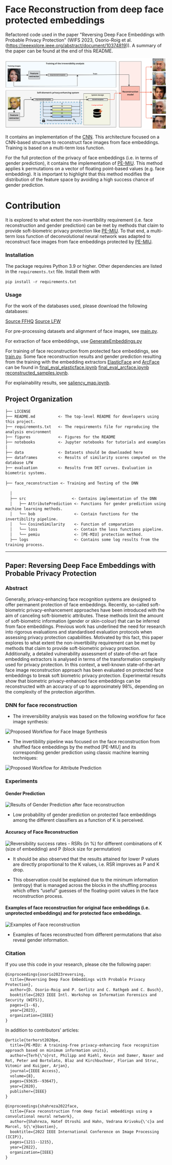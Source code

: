 # Face Reconstruction from deep face protected embeddings

Refactored code used in the paper "Reversing Deep Face Embeddings with Probable Privacy Protection" (WIFS 2023, Osorio-Roig et al. (https://ieeexplore.ieee.org/abstract/document/10374819)). A summary of the paper can be found at the end of this README.

![Conceptual overview of the irreversibility analysis of this work](figures/gerlitz2023-1-reconstruction-attack-images_v12.png)

It contains an implementation of the [CNN](https://ieeexplore.ieee.org/abstract/document/9897535). This architecture focused on a CNN-based structure to reconstruct face images from face embeddings. Training is based on a multi-term loss function.

For the full protection of the privacy of face embeddings (i.e. in terms of gender prediction), it contains the implementation of [PE-MIU](https://ieeexplore.ieee.org/abstract/document/9094207). This method applies k permutations on a vector of floating point-based values (e.g. face embedding). It is important to highlight that this method modifies the distribution of the feature space by avoiding a high success chance of gender prediction. 

# Contribution
It is explored to what extent the non-invertibility requirement (i.e. face reconstruction and gender prediction) can be met by methods that claim to provide soft-biometric privacy protection like [PE-MIU](https://ieeexplore.ieee.org/abstract/document/9094207). To that end, a multi-term loss function of deconvolutional neural network was adapted to reconstruct face images from face embeddings protected by [PE-MIU](https://ieeexplore.ieee.org/abstract/document/9094207). 

### Installation

The package requires Python 3.9 or higher. Other dependencies are listed in the `requirements.txt` file. Install them with

```pip install -r requirements.txt```

### Usage

For the work of the databases used, please download the following databases:

[Source FFHQ](https://www.kaggle.com/datasets/arnaud58/flickrfaceshq-dataset-ffhq)
[Source LFW](https://vis-www.cs.umass.edu/lfw/)

For pre-processing datasets and alignment of face images, see [main.py](face_reconstruction/main.py).

For extraction of face embeddings, use [GenerateEmbeddings.py](face_reconstruction/src/GenerateEmbeddings.py)

For training of face reconstruction from protected face embeddings, see [train.py](face_reconstruction/train.py). Some face reconstruction results and gender prediction resulting from the training with the embedding extractors [ElasticFace](https://openaccess.thecvf.com/content/CVPR2022W/Biometrics/html/Boutros_ElasticFace_Elastic_Margin_Loss_for_Deep_Face_Recognition_CVPRW_2022_paper.html) and [ArcFace](https://openaccess.thecvf.com/content_CVPR_2019/html/Deng_ArcFace_Additive_Angular_Margin_Loss_for_Deep_Face_Recognition_CVPR_2019_paper.html) can be found in [final_eval_elasticface.ipynb](notebooks/final_eval_elasticface.ipynb) [final_eval_arcface.ipynb](notebooks/final_eval_arcface.ipynb) [reconstructed_samples.ipynb](notebooks/reconstructed_samples.ipynb).

For explainability results, see [saliency_map.ipynb](notebooks/saliency_map.ipynb).


Project Organization
------------

    ├── LICENSE
    ├── README.md          <- The top-level README for developers using this project.
    ├── requirements.txt   <- The requirements file for reproducing the analysis environment
    ├── figures            <- Figures for the README
    ├── notebooks          <- Jupyter notebooks for tutorials and examples
    │
    ├── data               <- Datasets should be downloaded here
    ├── dataframes         <- Results of similarity scores computed on the database LFW
    ├── evaluation         <- Results from DET curves. Evaluation in biometric systems.

    ├── face_reconstruction <- Training and Testing of the DNN

      │
      ├── src                    <- Contains implementation of the DNN
      │   ├── AttributePrediction <- Functions for gender prediction using machine learning methods.
      │   └── bob                 <- Contain functions for the invertibility pipeline.
      │   └── CosineSimilarity    <- Function of comparation 
      │   └── loss                <- Contain the loss functions pipeline.
      │   └── pemiu               <- [PE-MIU] protection method.
      ├── logs                    <- Contains some log results from the training process.
      
--------


Paper: Reversing Deep Face Embeddings with Probable Privacy Protection
------------

### Abstract

Generally, privacy-enhancing face recognition systems are designed to offer permanent protection of face embeddings. Recently, so-called soft-biometric privacy-enhancement approaches have been introduced with the aim of canceling soft-biometric attributes. These methods limit the amount of soft-biometric information (gender or skin-colour) that can be inferred from face embeddings. Previous work has underlined the need for research into rigorous evaluations and standardised evaluation protocols when assessing privacy protection capabilities. Motivated by this fact, this paper explores to what extent the non-invertibility requirement can be met by methods that claim to provide soft-biometric privacy protection. Additionally, a detailed vulnerability assessment of state-of-the-art face embedding extractors is analysed in terms of the transformation complexity used for privacy protection. In this context, a well-known state-of-the-art face image reconstruction approach has been evaluated on protected face embeddings to break soft biometric privacy protection. Experimental results show that biometric privacy-enhanced face embeddings can be reconstructed with an accuracy of up to approximately 98%, depending on the complexity of the protection algorithm. 

### DNN for face reconstruction

- The irreversibility analysis was based on the following workflow for face image synthesis:

![Proposed Workflow for Face Image Synthesis](figures/workflow1.png)


- The invertibility pipeline was focused on the face reconstruction from shuffled face embeddings by the method [PE-MIU] and its corresponding gender prediction using classic machine learning techniques:  

![Proposed Workflow for Attribute Prediction](figures/workflow2.png)


### Experiments

#### Gender Prediction

![Results of Gender Prediction after face reconstruction](figures/gender_prediction.png)

- Low probability of gender prediction on protected face embeddings among the different classifiers as a function of K is perceived.

#### Accuracy of Face Reconstruction

![Reversibility success rates - RSRs (in %) for different combinations of K (size of embedding) and P (block size for permutation)](figures/Face_reconstruction_acc.png)

- It should be also observed that the results attained for lower P values are directly proportional to the K
values, i.e. RSR improves as P and K drop.

- This observation could be explained due to the minimum information (entropy) that is managed across the blocks in the shuffling process which offers “useful” guesses of the floating-point values in the face reconstruction process.


#### Examples of face reconstruction for original face embeddings (i.e. unprotected embeddings) and for protected face embeddings.

![Examples of Face reconstruction](figures/face_reconst_examples.png)

- Examples of faces reconstructed from different permutations that also reveal gender information. 

### Citation

If you use this code in your research, please cite the following paper:

```{bibtex}
@inproceedings{osorio2023reversing,
  title={Reversing Deep Face Embeddings with Probable Privacy Protection},
  author={D. Osorio-Roig and P. Gerlitz and C. Rathgeb and C. Busch},
  booktitle={2023 IEEE Intl. Workshop on Information Forensics and Security (WIFS)},
  pages={1--6},
  year={2023},
  organization={IEEE}
}
```
In addition to contributors' articles:

```{bibtex}
@article{terhorst2020pe,
  title={PE-MIU: A training-free privacy-enhancing face recognition approach based on minimum information units},
  author={Terh{\"o}rst, Philipp and Riehl, Kevin and Damer, Naser and Rot, Peter and Bortolato, Blaz and Kirchbuchner, Florian and Struc, Vitomir and Kuijper, Arjan},
  journal={IEEE Access},
  volume={8},
  pages={93635--93647},
  year={2020},
  publisher={IEEE}
}
```

```{bibtex}
@inproceedings{shahreza2022face,
  title={Face reconstruction from deep facial embeddings using a convolutional neural network},
  author={Shahreza, Hatef Otroshi and Hahn, Vedrana Krivoku{\'c}a and Marcel, S{\'e}bastien},
  booktitle={2022 IEEE International Conference on Image Processing (ICIP)},
  pages={1211--1215},
  year={2022},
  organization={IEEE}
}
```